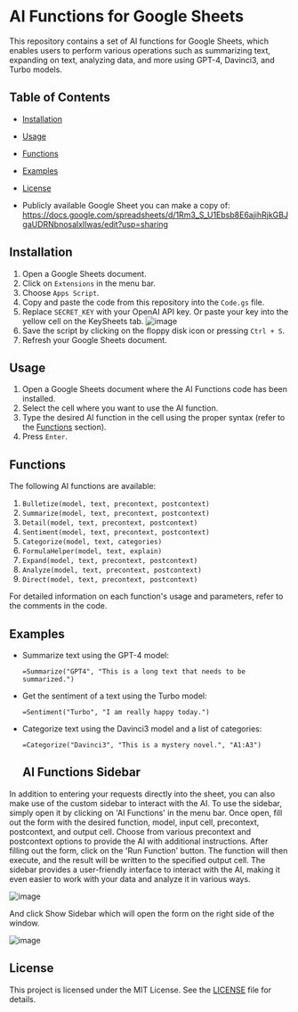 # AI Functions for Google Sheets

This repository contains a set of AI functions for Google Sheets, which enables users to perform various operations such as summarizing text, expanding on text, analyzing data, and more using GPT-4, Davinci3, and Turbo models.

## Table of Contents

- [Installation](#installation)
- [Usage](#usage)
- [Functions](#functions)
- [Examples](#examples)
- [License](#license)

- Publicly available Google Sheet you can make a copy of: https://docs.google.com/spreadsheets/d/1Rm3_S_U1Ebsb8E6ajihRjkGBJgaUDRNbnosalxlIwas/edit?usp=sharing

## Installation

1. Open a Google Sheets document.
2. Click on `Extensions` in the menu bar.
3. Choose `Apps Script`.
4. Copy and paste the code from this repository into the `Code.gs` file.
5. Replace `SECRET_KEY` with your OpenAI API key. Or paste your key into the yellow cell on the KeySheets tab.
![image](https://user-images.githubusercontent.com/122757410/235488835-f5d07f93-67e1-4093-a300-b6b2f06e3c4c.png)
6. Save the script by clicking on the floppy disk icon or pressing `Ctrl + S`.
7. Refresh your Google Sheets document.

## Usage

1. Open a Google Sheets document where the AI Functions code has been installed.
2. Select the cell where you want to use the AI function.
3. Type the desired AI function in the cell using the proper syntax (refer to the [Functions](#functions) section).
4. Press `Enter`.

## Functions

The following AI functions are available:

1. `Bulletize(model, text, precontext, postcontext)`
2. `Summarize(model, text, precontext, postcontext)`
3. `Detail(model, text, precontext, postcontext)`
4. `Sentiment(model, text, precontext, postcontext)`
5. `Categorize(model, text, categories)`
6. `FormulaHelper(model, text, explain)`
7. `Expand(model, text, precontext, postcontext)`
8. `Analyze(model, text, precontext, postcontext)`
9. `Direct(model, text, precontext, postcontext)`

For detailed information on each function's usage and parameters, refer to the comments in the code.

## Examples

- Summarize text using the GPT-4 model:

  ```
  =Summarize("GPT4", "This is a long text that needs to be summarized.")
  ```

- Get the sentiment of a text using the Turbo model:

  ```
  =Sentiment("Turbo", "I am really happy today.")
  ```

- Categorize text using the Davinci3 model and a list of categories:

  ```
  =Categorize("Davinci3", "This is a mystery novel.", "A1:A3")
  ```
  
  ## AI Functions Sidebar

In addition to entering your requests directly into the sheet, you can also make use of the custom sidebar to interact with the AI. To use the sidebar, simply open it by clicking on 'AI Functions' in the menu bar. Once open, fill out the form with the desired function, model, input cell, precontext, postcontext, and output cell. Choose from various precontext and postcontext options to provide the AI with additional instructions. After filling out the form, click on the 'Run Function' button. The function will then execute, and the result will be written to the specified output cell. The sidebar provides a user-friendly interface to interact with the AI, making it even easier to work with your data and analyze it in various ways.

![image](https://user-images.githubusercontent.com/122757410/235489013-250a5495-c37e-40f4-84be-b21265de2ea1.png)

And click Show Sidebar which will open the form on the right side of the window.

![image](https://user-images.githubusercontent.com/122757410/235489155-b00fd5d5-ad9c-4ca1-bf39-13b5c3316929.png)


## License

This project is licensed under the MIT License. See the [LICENSE](LICENSE) file for details.
